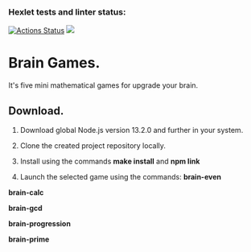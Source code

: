 ### Hexlet tests and linter status:
[![Actions Status](https://github.com/IamUnranked/frontend-project-44/workflows/hexlet-check/badge.svg)](https://github.com/IamUnranked/frontend-project-44/actions)
<a href="https://codeclimate.com/github/IamUnranked/frontend-project-44/maintainability"><img src="https://api.codeclimate.com/v1/badges/d9a9f931105fdb124a32/maintainability" /></a>

# Brain Games. #

It's five mini mathematical games for upgrade your brain.

 ## Download. ##
1. Download global Node.js version 13.2.0 and further in your system.


2. Clone the created project repository locally.


3. Install using the commands **make install** and **npm link**


4. Launch the selected game using the commands:
  **brain-even**

  **brain-calc**

  **brain-gcd**

  **brain-progression**

  **brain-prime**
